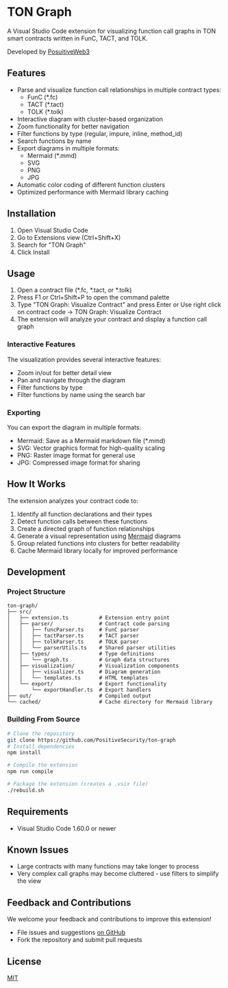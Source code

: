 # TON Graph

A Visual Studio Code extension for visualizing function call graphs in TON smart contracts written in FunC, TACT, and TOLK.

Developed by [PosuitiveWeb3](https://positive.com)

## Features

- Parse and visualize function call relationships in multiple contract types:
  - FunC (*.fc)
  - TACT (*.tact)
  - TOLK (*.tolk)
- Interactive diagram with cluster-based organization
- Zoom functionality for better navigation
- Filter functions by type (regular, impure, inline, method_id)
- Search functions by name
- Export diagrams in multiple formats:
  - Mermaid (*.mmd)
  - SVG
  - PNG
  - JPG
- Automatic color coding of different function clusters
- Optimized performance with Mermaid library caching

## Installation

1. Open Visual Studio Code
2. Go to Extensions view (Ctrl+Shift+X)
3. Search for "TON Graph"
4. Click Install

## Usage

1. Open a contract file (*.fc, *.tact, or *.tolk)
2. Press F1 or Ctrl+Shift+P to open the command palette
3. Type "TON Graph: Visualize Contract" and press Enter
or Use right click on contract code -> TON Graph: Visualize Contract
4. The extension will analyze your contract and display a function call graph

### Interactive Features

The visualization provides several interactive features:
- Zoom in/out for better detail view
- Pan and navigate through the diagram
- Filter functions by type
- Filter functions by name using the search bar

### Exporting

You can export the diagram in multiple formats:
- Mermaid: Save as a Mermaid markdown file (*.mmd)
- SVG: Vector graphics format for high-quality scaling
- PNG: Raster image format for general use
- JPG: Compressed image format for sharing

## How It Works

The extension analyzes your contract code to:
1. Identify all function declarations and their types
2. Detect function calls between these functions
3. Create a directed graph of function relationships
4. Generate a visual representation using [Mermaid](https://mermaid.js.org/) diagrams
5. Group related functions into clusters for better readability
6. Cache Mermaid library locally for improved performance


## Development

### Project Structure

```
ton-graph/
├── src/
│   ├── extension.ts          # Extension entry point
│   ├── parser/               # Contract code parsing
│   │   ├── funcParser.ts     # FunC parser
│   │   ├── tactParser.ts     # TACT parser
│   │   ├── tolkParser.ts     # TOLK parser
│   │   └── parserUtils.ts    # Shared parser utilities
│   ├── types/                # Type definitions
│   │   └── graph.ts          # Graph data structures
│   ├── visualization/        # Visualization components
│   │   ├── visualizer.ts     # Diagram generation
│   │   └── templates.ts      # HTML templates
│   └── export/               # Export functionality
│       └── exportHandler.ts  # Export handlers
├── out/                      # Compiled output
└── cached/                   # Cache directory for Mermaid library
```

### Building From Source

```bash
# Clone the repository
git clone https://github.com/PositiveSecurity/ton-graph
# Install dependencies
npm install

# Compile the extension
npm run compile

# Package the extension (creates a .vsix file)
./rebuild.sh
```

## Requirements

- Visual Studio Code 1.60.0 or newer

## Known Issues

- Large contracts with many functions may take longer to process
- Very complex call graphs may become cluttered - use filters to simplify the view

## Feedback and Contributions

We welcome your feedback and contributions to improve this extension!

- File issues and suggestions [on GitHub](https://github.com/PositiveSecurity/ton-graph/issues)
- Fork the repository and submit pull requests

## License

[MIT](LICENSE)